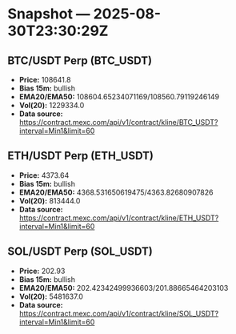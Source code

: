 # Snapshot — 2025-08-30T23:30:29Z

## BTC/USDT Perp (BTC_USDT)
- **Price:** 108641.8
- **Bias 15m:** bullish
- **EMA20/EMA50:** 108604.65234071169/108560.79119246149
- **Vol(20):** 1229334.0
- **Data source:** https://contract.mexc.com/api/v1/contract/kline/BTC_USDT?interval=Min1&limit=60

## ETH/USDT Perp (ETH_USDT)
- **Price:** 4373.64
- **Bias 15m:** bullish
- **EMA20/EMA50:** 4368.531650619475/4363.82680907826
- **Vol(20):** 813444.0
- **Data source:** https://contract.mexc.com/api/v1/contract/kline/ETH_USDT?interval=Min1&limit=60

## SOL/USDT Perp (SOL_USDT)
- **Price:** 202.93
- **Bias 15m:** bullish
- **EMA20/EMA50:** 202.42342499936603/201.88665464203103
- **Vol(20):** 5481637.0
- **Data source:** https://contract.mexc.com/api/v1/contract/kline/SOL_USDT?interval=Min1&limit=60
